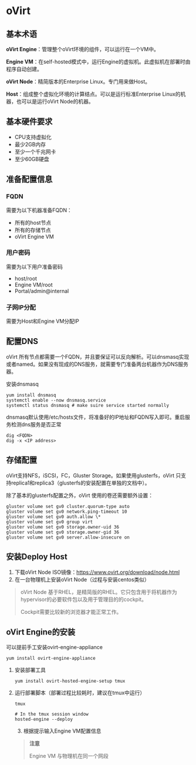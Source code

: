 # oVirt 

## 基本术语

**oVirt Engine**：管理整个oVirt环境的组件，可以运行在一个VM中。

**Engine VM**：在self-hosted模式中，运行Engine的虚拟机。此虚拟机在部署时由程序自动创建。

**oVirt Node**：精简版本的Enterprise Linux。专门用来做Host。

**Host**：组成整个虚拟化环境的计算结点。可以是运行标准Enterprise Linux的机器，也可以是运行oVirt Node的机器。

## 基本硬件要求

- CPU支持虚拟化
- 最少2GB内存
- 至少一个千兆网卡
- 至少60GB硬盘

## 准备配置信息

### FQDN

需要为以下机器准备FQDN：

- 所有的host节点
- 所有的存储节点
- oVirt Engine VM

### 用户密码

需要为以下用户准备密码

- host/root
- Engine VM/root
- Portal/admin@internal

### 子网IP分配

需要为Host和Engine VM分配IP

## 配置DNS

oVirt 所有节点都需要一个FQDN，并且要保证可以反向解析。可以dnsmasq实现或者named。如果没有现成的DNS服务，就需要专门准备两台机器作为DNS服务器。

安装dnsmasq

```shell
yum install dnsmasq
systemctl enable --now dnsmasq.service
systemctl status dnsmasq # make suire service started normally
```

dnsmasq默认使用/etc/hosts文件，将准备好的IP地址和FQDN写入即可。重启服务检测dns服务是否正常

```shell
dig <FQDN>
dig -x <IP address>
```

## 存储配置

oVirt支持NFS，iSCSI，FC，Gluster Storage。如果使用glusterfs，oVirt 只支持replica1和replica3（glusterfs的安装配置在单独的文档中）。

除了基本的glusterfs配置之外，oVirt 使用的卷还需要额外设置：

```shell
gluster volume set gv0 cluster.quorum-type auto
gluster volume set gv0 network.ping-timeout 10
gluster volume set gv0 auth.allow \*
gluster volume set gv0 group virt
gluster volume set gv0 storage.owner-uid 36
gluster volume set gv0 storage.owner-gid 36
gluster volume set gv0 server.allow-insecure on
```

## 安装Deploy Host

1. 下载oVirt Node ISO镜像：https://www.ovirt.org/download/node.html
2. 在一台物理机上安装oVirt Node（过程与安装centos类似）

> oVirt Node 基于RHEL，是精简版的RHEL。它只包含用于将机器作为hypervisor的必要软件包以及用于管理目的的cockpit。
>
> Cockpit需要比较新的浏览器才能正常工作。

## oVirt Engine的安装

可以提前手工安装ovirt-engine-appliance

```shell
yum install ovirt-engine-appliance
```

1. 安装部署工具

   ```shell
   yum install ovirt-hosted-engine-setup tmux
   ```

2. 运行部署脚本（部署过程比较耗时，建议在tmux中运行）

   ```shell
   tmux
   
   # In the tmux session window
   hosted-engine --deploy
   ```

   3. 根据提示输入Engine VM配置信息

   > **注意**
   >
   > Engine VM 与物理机在同一个网段